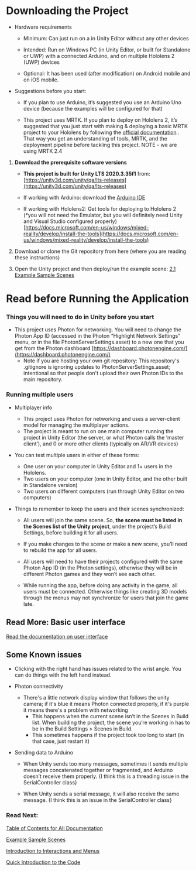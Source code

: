 # Downloading the Project

* Hardware requirements
  
  * Minimum: Can just run on a in Unity Editor without any other devices
  
  * Intended: Run on Windows PC (in Unity Editor, or built for Standalone or UWP) with a connected Arduino, and on multiple Hololens 2 (UWP) devices
  
  * Optional: It has been used (after modification) on Android mobile and on iOS mobile.

* Suggestions before you start:
  
  * If you plan to use Arduino, it’s suggested you use an Arduino Uno device (because the examples will be configured for that)
  
  * This project uses MRTK. If you plan to deploy on Hololens 2, it’s suggested that you just start with making & deploying a basic MRTK project to your Hololens by following the  [official documentation](https://docs.microsoft.com/en-us/learn/paths/beginner-hololens-2-tutorials/) . That way you get an understanding of tools, MRTK, and the deployment pipeline before tackling this project. NOTE - we are using MRTK 2.4

1. **Download the prerequisite software versions**
  
    * **This project is built for Unity LTS 2020.3.35f1** from: [https://unity3d.com/unity/qa/lts-releases](https://unity3d.com/unity/qa/lts-releases) 
  
    * If working with Arduino: download the [Arduino IDE](https://www.arduino.cc/en/software)
  
    * If working with Hololens2: Get tools for deploying to Hololens 2 (*you will not need the Emulator, but you will definitely need Unity and Visual Studio configured properly) [https://docs.microsoft.com/en-us/windows/mixed-reality/develop/install-the-tools](https://docs.microsoft.com/en-us/windows/mixed-reality/develop/install-the-tools) 

1. Download or clone the Git repository from here (where you are reading these instructions)

1. Open the Unity project and then deploy/run the example scene: [2.1 Example Sample Scenes](./2.1_Sample_Scenes.md)

# Read before Running the Application

### Things you will need to do in Unity before you start

* This project uses Photon for networking. You will need to change the Photon App ID (accessed in the Photon “Highlight Network Settings” menu, or in the file PhotonServerSettings.asset) to a new one that you get from the Photon dashboard [https://dashboard.photonengine.com/](https://dashboard.photonengine.com/)
  * Note if you are hosting your own git repository: This repository's .gitignore is ignoring updates to PhotonServerSettings.asset; intentional so that people don't upload their own Photon IDs to the main repository. 

### Running multiple users

* Multiplayer info
  
  * This project uses Photon for networking and uses a server-client model for managing the multiplayer actions.
  * The project is meant to run on one main computer running the project in Unity Editor (the server, or what Photon calls the ‘master client’), and 0 or more other clients (typically on AR/VR devices)

* You can test multiple users in either of these forms:
  
  * One user on your computer in Unity Editor and 1+ users in the Hololens.
  * Two users on your computer (one in Unity Editor, and the other built in Standalone version)
  * Two users on different computers (run through Unity Editor on two computers)

* Things to remember to keep the users and their scenes synchronized:
  
  * All users will join the same scene. So, **the scene must be listed in the Scenes list of the Unity project**, under the project’s Build Settings, before building it for all users.
  
  * If you make changes to the scene or make a new scene, you’ll need to rebuild the app for all users.
  
  * All users will need to have their projects configured with the same Photon App ID (in the Photon settings), otherwise they will be in different Photon games and they won’t see each other. 
  
  * While running the app, before doing any activity in the game, all users must be connected. Otherwise things like creating 3D models through the menus may not synchronize for users that join the game late.

## Read More: Basic user interface

[Read the documentation on user interface](./2.2_Intro_to_User_Interactions_and_Menus.md)

## Some Known issues

* Clicking with the right hand has issues related to the wrist angle. You can do things with the left hand instead.

* Photon connectivity
  
  * There's a little network display window that follows the unity camera; if it's blue it means Photon connected properly, if it's purple it means there's a problem with networking
    * This happens when the current scene isn’t in the Scenes in Build list. When building the project, the scene you’re working in has to be in the Build Settings > Scenes in Build.
    * This sometimes happens if the project took too long to start (in that case, just restart it)

* Sending data to Arduino
  
  * When Unity sends too many messages, sometimes it sends multiple messages concatenated together or fragmented, and Arduino doesn’t receive them properly. {I think this is a threading issue in the SerialController class}
  
  * When Unity sends a serial message, it will also receive the same message. {I think this is an issue in the SerialController class}

### Read Next:

  [Table of Contents for All Documentation](./)

[Example Sample Scenes](./2.1_Sample_Scenes.md)

[Introduction to Interactions and Menus](./2.2_Intro_to_User_Interactions_and_Menus.md)

[Quick Introduction to the Code](./3.0_Quick_Introduction_to_the_Code.md)
